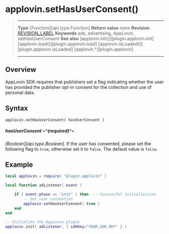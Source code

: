 # applovin.setHasUserConsent()

> --------------------- ------------------------------------------------------------------------------------------
> __Type__              [Function][api.type.Function]
> __Return value__      none
> __Revision__          [REVISION_LABEL](REVISION_URL)
> __Keywords__          ads, advertising, AppLovin, setHasUserConsent
> __See also__          [applovin.init()][plugin.applovin.init]
>						[applovin.load()][plugin.applovin.load]
>						[applovin.isLoaded()][plugin.applovin.isLoaded]
>						[applovin.*][plugin.applovin]
> --------------------- ------------------------------------------------------------------------------------------


## Overview

AppLovin SDK requires that publishers set a flag indicating whether the user has provided the publisher opt-in consent for the collection and use of personal data.

## Syntax

	applovin.setHasUserConsent( hasUserConsent )

##### hasUserConsent ~^(required)^~
_[Boolean][api.type.Boolean]._ If the user has consented, please set the following flag to `true`, otherwise set it to `false`. The default value is `false`.


## Example

``````lua
local applovin = require( "plugin.applovin" )

local function adListener( event )

	if ( event.phase == "init" ) then  -- Successful initialization
		-- Set user consention
		applovin.setHasUserConsent( true )
	end
end

-- Initialize the AppLovin plugin
applovin.init( adListener, { sdkKey="YOUR_SDK_KEY" } )
``````
